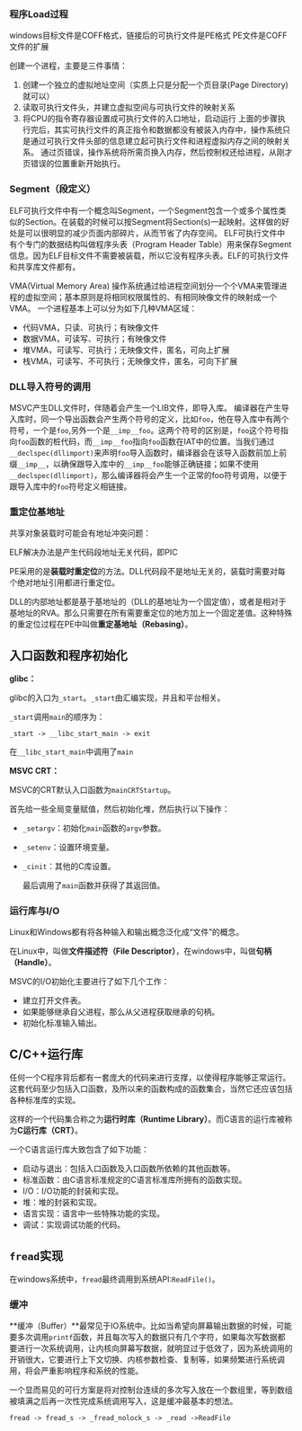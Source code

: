 ### 程序Load过程

windows目标文件是COFF格式，链接后的可执行文件是PE格式
PE文件是COFF文件的扩展

创建一个进程，主要是三件事情：
1. 创建一个独立的虚拟地址空间（实质上只是分配一个页目录(Page Directory)就可以）
2. 读取可执行文件头，并建立虚拟空间与可执行文件的映射关系
3. 将CPU的指令寄存器设置成可执行文件的入口地址，启动运行
上面的步骤执行完后，其实可执行文件的真正指令和数据都没有被装入内存中，操作系统只是通过可执行文件头部的信息建立起可执行文件和进程虚拟内存之间的映射关系。
通过页错误，操作系统将所需页换入内存，然后控制权还给进程，从刚才页错误的位置重新开始执行。

### Segment（段定义）

ELF可执行文件中有一个概念叫Segment，一个Segment包含一个或多个属性类似的Section。在装载的时候可以按Segment将Section(s)一起映射。这样做的好处是可以很明显的减少页面内部碎片，从而节省了内存空间。
ELF可执行文件中有个专门的数据结构叫做程序头表（Program Header Table）用来保存Segment信息。因为ELF目标文件不需要被装载，所以它没有程序头表。ELF的可执行文件和共享库文件都有。

VMA(Virtual Memory Area)
操作系统通过给进程空间划分一个个VMA来管理进程的虚拟空间；基本原则是将相同权限属性的、有相同映像文件的映射成一个VMA。
一个进程基本上可以分为如下几种VMA区域：
- 代码VMA，只读、可执行；有映像文件
- 数据VMA，可读写、可执行；有映像文件
- 堆VMA，可读写、可执行；无映像文件，匿名，可向上扩展
- 栈VMA，可读写、不可执行；无映像文件，匿名，可向下扩展

### DLL导入符号的调用

MSVC产生DLL文件时，伴随着会产生一个LIB文件，即导入库。
编译器在产生导入库时，同一个导出函数会产生两个符号的定义，比如`foo`，他在导入库中有两个符号，一个是`foo`,另外一个是`__imp__foo`。这两个符号的区别是，`foo`这个符号指向`foo`函数的桩代码，而`__imp__foo`指向`foo`函数在IAT中的位置。当我们通过`__declspec(dllimport)`来声明`foo`导入函数时，编译器会在该导入函数前加上前缀`__imp__`，以确保跟导入库中的`__imp__foo`能够正确链接；如果不使用`__declspec(dllimport)`，那么编译器将会产生一个正常的foo符号调用，以便于跟导入库中的`foo`符号定义相链接。



### 重定位基地址

共享对象装载时可能会有地址冲突问题：

ELF解决办法是产生代码段地址无关代码，即PIC

PE采用的是**装载时重定位**的方法。DLL代码段不是地址无关的，装载时需要对每个绝对地址引用都进行重定位。

DLL的内部地址都是基于基地址的（DLL的基地址为一个固定值），或者是相对于基地址的RVA。那么只需要在所有需要重定位的地方加上一个固定差值。这种特殊的重定位过程在PE中叫做**重定基地址（Rebasing）**。



## 入口函数和程序初始化

**glibc：**

glibc的入口为`_start`。`_start`由汇编实现，并且和平台相关。

`_start`调用`main`的顺序为：

`_start -> __libc_start_main -> exit`

在`__libc_start_main`中调用了`main`

**MSVC CRT：**

MSVC的CRT默认入口函数为`mainCRTStartup`。

首先给一些全局变量赋值，然后初始化堆，然后执行以下操作：

- `_setargv`：初始化`main`函数的`argv`参数。

- `_setenv`：设置环境变量。

- `_cinit`：其他的C库设置。

  最后调用了`main`函数并获得了其返回值。

### 运行库与I/O

Linux和Windows都有将各种输入和输出概念泛化成“文件”的概念。

在Linux中，叫做**文件描述符（File Descriptor）**，在windows中，叫做**句柄（Handle）**。

MSVC的I/O初始化主要进行了如下几个工作：

- 建立打开文件表。
- 如果能够继承自父进程，那么从父进程获取继承的句柄。
- 初始化标准输入输出。

## C/C++运行库

任何一个C程序背后都有一套庞大的代码来进行支撑，以使得程序能够正常运行。这套代码至少包括入口函数，及所以来的函数构成的函数集合，当然它还应该包括各种标准库的实现。

这样的一个代码集合称之为**运行时库（Runtime Library）**。而C语言的运行库被称为**C运行库（CRT）**。

一个C语言运行库大致包含了如下功能：

- 启动与退出：包括入口函数及入口函数所依赖的其他函数等。
- 标准函数：由C语言标准规定的C语言标准库所拥有的函数实现。
- I/O：I/O功能的封装和实现。
- 堆：堆的封装和实现。
- 语言实现：语言中一些特殊功能的实现。
- 调试：实现调试功能的代码。



## `fread`实现

在windows系统中，`fread`最终调用到系统API:`ReadFile()`。

### 缓冲

**缓冲（Buffer）**最常见于IO系统中。比如当希望向屏幕输出数据的时候，可能要多次调用`printf`函数，并且每次写入的数据只有几个字符，如果每次写数据都要进行一次系统调用，让内核向屏幕写数据，就明显过于低效了，因为系统调用的开销很大，它要进行上下文切换、内核参数检查、复制等，如果频繁进行系统调用，将会严重影响程序和系统的性能。

一个显而易见的可行方案是将对控制台连续的多次写入放在一个数组里，等到数组被填满之后再一次性完成系统调用写入，这是缓冲最基本的想法。

`fread -> fread_s -> _fread_nolock_s -> _read ->ReadFile`